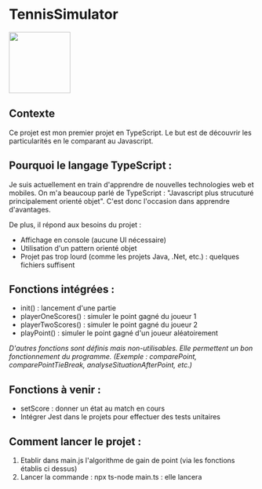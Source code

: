 # TennisSimulator
<img src="https://upload.wikimedia.org/wikipedia/commons/thumb/4/4c/Typescript_logo_2020.svg/1200px-Typescript_logo_2020.svg.png" width="125px"/>

## Contexte
Ce projet est mon premier projet en TypeScript.
Le but est de découvrir les particularités en le comparant au Javascript.

## Pourquoi le langage TypeScript :
Je suis actuellement en train d'apprendre de nouvelles technologies web et mobiles.
On m'a beaucoup parlé de TypeScript : "Javascript plus strucuturé principalement orienté objet".
C'est donc l'occasion dans apprendre d'avantages.

De plus, il répond aux besoins du projet :
  - Affichage en console (aucune UI nécessaire)
  - Utilisation d'un pattern orienté objet
  - Projet pas trop lourd (comme les projets Java, .Net, etc.) : quelques fichiers suffisent

## Fonctions intégrées :
  - init() : lancement d'une partie
  - playerOneScores() : simuler le point gagné du joueur 1
  - playerTwoScores() : simuler le point gagné du joueur 2
  - playPoint() : simuler le point gagné d'un joueur aléatoirement
  
*D'autres fonctions sont définis mais non-utilisables. Elle permettent un bon fonctionnement du programme.
(Exemple : comparePoint, comparePointTieBreak, analyseSituationAfterPoint, etc.)*

## Fonctions à venir :
  - setScore : donner un état au match en cours
  - Intégrer Jest dans le projets pour effectuer des tests unitaires

## Comment lancer le projet :
  1. Etablir dans main.js l'algorithme de gain de point (via les fonctions établis ci dessus)
  2. Lancer la commande : npx ts-node main.ts : elle lancera

